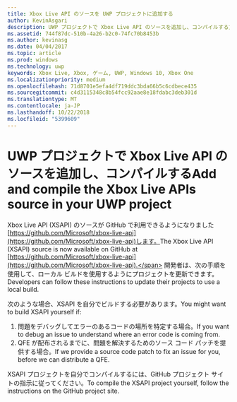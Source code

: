 ```yaml
---
title: Xbox Live API のソースを UWP プロジェクトに追加する
author: KevinAsgari
description: UWP プロジェクトで Xbox Live API のソースを追加し、コンパイルする方法について説明します。
ms.assetid: 744f87dc-510b-4a26-b2c0-74fc70b8453b
ms.author: kevinasg
ms.date: 04/04/2017
ms.topic: article
ms.prod: windows
ms.technology: uwp
keywords: Xbox Live, Xbox, ゲーム, UWP, Windows 10, Xbox One
ms.localizationpriority: medium
ms.openlocfilehash: 71d8701e5efa4df719ddc3bda66b5c6cdbece435
ms.sourcegitcommit: c4d3115348c8b54fcc92aae8e18fdabc3deb301d
ms.translationtype: MT
ms.contentlocale: ja-JP
ms.lasthandoff: 10/22/2018
ms.locfileid: "5399609"
---
```

# <a name="add-and-compile-the-xbox-live-apis-source-in-your-uwp-project"></a><span data-ttu-id="bb243-104">UWP プロジェクトで Xbox Live API のソースを追加し、コンパイルする</span><span class="sxs-lookup"><span data-stu-id="bb243-104">Add and compile the Xbox Live APIs source in your UWP project</span></span>

<span data-ttu-id="bb243-105">Xbox Live API (XSAPI) のソースが GitHub で利用できるようになりました[https://github.com/Microsoft/xbox-live-api](https://github.com/Microsoft/xbox-live-api)します。</span><span class="sxs-lookup"><span data-stu-id="bb243-105">The Xbox Live API (XSAPI) source is now available on GitHub at [https://github.com/Microsoft/xbox-live-api](https://github.com/Microsoft/xbox-live-api).</span></span> <span data-ttu-id="bb243-106">開発者は、次の手順を使用して、ローカル ビルドを使用するようにプロジェクトを更新できます。</span><span class="sxs-lookup"><span data-stu-id="bb243-106">Developers can follow these instructions to update their projects to use a local build.</span></span>

<span data-ttu-id="bb243-107">次のような場合、XSAPI を自分でビルドする必要があります。</span><span class="sxs-lookup"><span data-stu-id="bb243-107">You might want to build XSAPI yourself if:</span></span>
1. <span data-ttu-id="bb243-108">問題をデバッグしてエラーのあるコードの場所を特定する場合。</span><span class="sxs-lookup"><span data-stu-id="bb243-108">If you want to debug an issue to understand where an error code is coming from.</span></span>
1. <span data-ttu-id="bb243-109">QFE が配布されるまでに、問題を解決するためのソース コード パッチを提供する場合。</span><span class="sxs-lookup"><span data-stu-id="bb243-109">If we provide a source code patch to fix an issue for you, before we can distribute a QFE.</span></span>

<span data-ttu-id="bb243-110">XSAPI プロジェクトを自分でコンパイルするには、GitHub プロジェクト サイトの指示に従ってください。</span><span class="sxs-lookup"><span data-stu-id="bb243-110">To compile the XSAPI project yourself, follow the instructions on the GitHub project site.</span></span>
